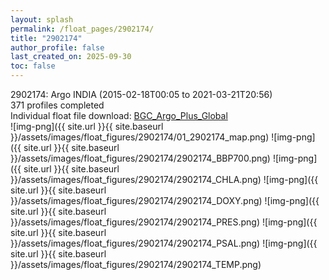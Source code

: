 ```yaml
---
layout: splash
permalink: /float_pages/2902174/
title: "2902174"
author_profile: false
last_created_on: 2025-09-30
toc: false
---
```

 
2902174: Argo INDIA (2015-02-18T00:05 to 2021-03-21T20:56)\
371 profiles completed\
Individual float file download: [BGC_Argo_Plus_Global](https://ftp.soest.hawaii.edu/bgc_argo_plus/Individual_Floats/outliers_removed/2902174_Sprof_processed.nc)\
![img-png]({{ site.url }}{{ site.baseurl }}/assets/images/float_figures/2902174/01_2902174_map.png)
![img-png]({{ site.url }}{{ site.baseurl }}/assets/images/float_figures/2902174/2902174_BBP700.png)
![img-png]({{ site.url }}{{ site.baseurl }}/assets/images/float_figures/2902174/2902174_CHLA.png)
![img-png]({{ site.url }}{{ site.baseurl }}/assets/images/float_figures/2902174/2902174_DOXY.png)
![img-png]({{ site.url }}{{ site.baseurl }}/assets/images/float_figures/2902174/2902174_PRES.png)
![img-png]({{ site.url }}{{ site.baseurl }}/assets/images/float_figures/2902174/2902174_PSAL.png)
![img-png]({{ site.url }}{{ site.baseurl }}/assets/images/float_figures/2902174/2902174_TEMP.png)
